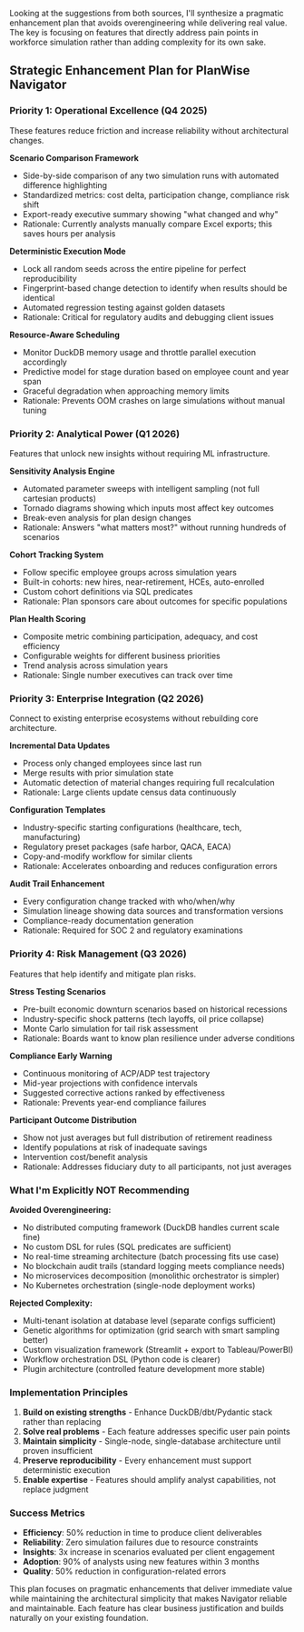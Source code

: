 Looking at the suggestions from both sources, I'll synthesize a pragmatic enhancement plan that avoids overengineering while delivering real value. The key is focusing on features that directly address pain points in workforce simulation rather than adding complexity for its own sake.

## Strategic Enhancement Plan for PlanWise Navigator

### Priority 1: Operational Excellence (Q4 2025)
These features reduce friction and increase reliability without architectural changes.

**Scenario Comparison Framework**
- Side-by-side comparison of any two simulation runs with automated difference highlighting
- Standardized metrics: cost delta, participation change, compliance risk shift
- Export-ready executive summary showing "what changed and why"
- Rationale: Currently analysts manually compare Excel exports; this saves hours per analysis

**Deterministic Execution Mode**
- Lock all random seeds across the entire pipeline for perfect reproducibility
- Fingerprint-based change detection to identify when results should be identical
- Automated regression testing against golden datasets
- Rationale: Critical for regulatory audits and debugging client issues

**Resource-Aware Scheduling**
- Monitor DuckDB memory usage and throttle parallel execution accordingly
- Predictive model for stage duration based on employee count and year span
- Graceful degradation when approaching memory limits
- Rationale: Prevents OOM crashes on large simulations without manual tuning

### Priority 2: Analytical Power (Q1 2026)
Features that unlock new insights without requiring ML infrastructure.

**Sensitivity Analysis Engine**
- Automated parameter sweeps with intelligent sampling (not full cartesian products)
- Tornado diagrams showing which inputs most affect key outcomes
- Break-even analysis for plan design changes
- Rationale: Answers "what matters most?" without running hundreds of scenarios

**Cohort Tracking System**
- Follow specific employee groups across simulation years
- Built-in cohorts: new hires, near-retirement, HCEs, auto-enrolled
- Custom cohort definitions via SQL predicates
- Rationale: Plan sponsors care about outcomes for specific populations

**Plan Health Scoring**
- Composite metric combining participation, adequacy, and cost efficiency
- Configurable weights for different business priorities
- Trend analysis across simulation years
- Rationale: Single number executives can track over time

### Priority 3: Enterprise Integration (Q2 2026)
Connect to existing enterprise ecosystems without rebuilding core architecture.

**Incremental Data Updates**
- Process only changed employees since last run
- Merge results with prior simulation state
- Automatic detection of material changes requiring full recalculation
- Rationale: Large clients update census data continuously

**Configuration Templates**
- Industry-specific starting configurations (healthcare, tech, manufacturing)
- Regulatory preset packages (safe harbor, QACA, EACA)
- Copy-and-modify workflow for similar clients
- Rationale: Accelerates onboarding and reduces configuration errors

**Audit Trail Enhancement**
- Every configuration change tracked with who/when/why
- Simulation lineage showing data sources and transformation versions
- Compliance-ready documentation generation
- Rationale: Required for SOC 2 and regulatory examinations

### Priority 4: Risk Management (Q3 2026)
Features that help identify and mitigate plan risks.

**Stress Testing Scenarios**
- Pre-built economic downturn scenarios based on historical recessions
- Industry-specific shock patterns (tech layoffs, oil price collapse)
- Monte Carlo simulation for tail risk assessment
- Rationale: Boards want to know plan resilience under adverse conditions

**Compliance Early Warning**
- Continuous monitoring of ACP/ADP test trajectory
- Mid-year projections with confidence intervals
- Suggested corrective actions ranked by effectiveness
- Rationale: Prevents year-end compliance failures

**Participant Outcome Distribution**
- Show not just averages but full distribution of retirement readiness
- Identify populations at risk of inadequate savings
- Intervention cost/benefit analysis
- Rationale: Addresses fiduciary duty to all participants, not just averages

### What I'm Explicitly NOT Recommending

**Avoided Overengineering:**
- No distributed computing framework (DuckDB handles current scale fine)
- No custom DSL for rules (SQL predicates are sufficient)
- No real-time streaming architecture (batch processing fits use case)
- No blockchain audit trails (standard logging meets compliance needs)
- No microservices decomposition (monolithic orchestrator is simpler)
- No Kubernetes orchestration (single-node deployment works)

**Rejected Complexity:**
- Multi-tenant isolation at database level (separate configs sufficient)
- Genetic algorithms for optimization (grid search with smart sampling better)
- Custom visualization framework (Streamlit + export to Tableau/PowerBI)
- Workflow orchestration DSL (Python code is clearer)
- Plugin architecture (controlled feature development more stable)

### Implementation Principles

1. **Build on existing strengths** - Enhance DuckDB/dbt/Pydantic stack rather than replacing
2. **Solve real problems** - Each feature addresses specific user pain points
3. **Maintain simplicity** - Single-node, single-database architecture until proven insufficient
4. **Preserve reproducibility** - Every enhancement must support deterministic execution
5. **Enable expertise** - Features should amplify analyst capabilities, not replace judgment

### Success Metrics

- **Efficiency**: 50% reduction in time to produce client deliverables
- **Reliability**: Zero simulation failures due to resource constraints
- **Insights**: 3x increase in scenarios evaluated per client engagement
- **Adoption**: 90% of analysts using new features within 3 months
- **Quality**: 50% reduction in configuration-related errors

This plan focuses on pragmatic enhancements that deliver immediate value while maintaining the architectural simplicity that makes Navigator reliable and maintainable. Each feature has clear business justification and builds naturally on your existing foundation.
